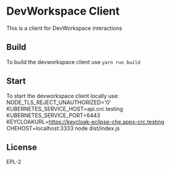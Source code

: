 # DevWorkspace Client

This is a client for DevWorkspace interactions

## Build

To build the devworkspace client use `yarn run build`

## Start

To start the devworkspace client locally use:
NODE_TLS_REJECT_UNAUTHORIZED='0' \
KUBERNETES_SERVICE_HOST=api.crc.testing \
KUBERNETES_SERVICE_PORT=6443 \
KEYCLOAKURL=https://keycloak-eclipse-che.apps-crc.testing \
CHEHOST=localhost:3333 node dist/index.js

## License

EPL-2
